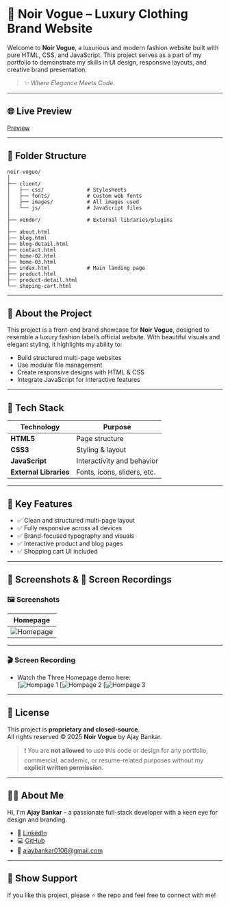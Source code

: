 # 🖤 Noir Vogue – Luxury Clothing Brand Website

Welcome to **Noir Vogue**, a luxurious and modern fashion website built with pure HTML, CSS, and JavaScript. This project serves as a part of my portfolio to demonstrate my skills in UI design, responsive layouts, and creative brand presentation.

> ✨ *Where Elegance Meets Code.*

---

## 🌐 Live Preview

[Preview](https://noirvogue.netlify.app/)

---

## 📁 Folder Structure

```
noir-vogue/
│
├── client/
│   ├── css/              # Stylesheets
│   ├── fonts/            # Custom web fonts
│   ├── images/           # All images used
│   └── js/               # JavaScript files
│
├── vendor/               # External libraries/plugins
│
├── about.html
├── blog.html
├── blog-detail.html
├── contact.html
├── home-02.html
├── home-03.html
├── index.html            # Main landing page
├── product.html
├── product-detail.html
└── shoping-cart.html
```

---

## 🧠 About the Project

This project is a front-end brand showcase for **Noir Vogue**, designed to resemble a luxury fashion label’s official website. With beautiful visuals and elegant styling, it highlights my ability to:

- Build structured multi-page websites
- Use modular file management
- Create responsive designs with HTML & CSS
- Integrate JavaScript for interactive features

---

## 🚀 Tech Stack

| Technology | Purpose                      |
|------------|------------------------------|
| **HTML5**  | Page structure                |
| **CSS3**   | Styling & layout              |
| **JavaScript** | Interactivity and behavior |
| **External Libraries** | Fonts, icons, sliders, etc. |

---

## 💎 Key Features

- ✅ Clean and structured multi-page layout
- ✅ Fully responsive across all devices
- ✅ Brand-focused typography and visuals
- ✅ Interactive product and blog pages
- ✅ Shopping cart UI included

---

## 📸 Screenshots & 🎥 Screen Recordings

### 🖼️ Screenshots

| Homepage |
|----------|
| ![Homepage](https://github.com/user-attachments/assets/d4c5d467-6b30-4d3e-ba7a-e78f496e00ac) | 

---

### 🎬 Screen Recording

- Watch the Three Homepage demo here:  
  [![Hompage 1](https://github.com/user-attachments/assets/089c4390-fe10-453a-9be9-b0cc72e3aea2)
  [![Hompage 2](https://github.com/user-attachments/assets/ef91a7d1-df2b-49cd-a0b0-4bd65bbffde0)
  [![Hompage 3](https://github.com/user-attachments/assets/d5794bb0-1854-4697-8370-8df3fd411f40)
  
  
---

## 📜 License

This project is **proprietary and closed-source**.  
All rights reserved © 2025 **Noir Vogue** by Ajay Bankar.

> ❗ You are **not allowed** to use this code or design for any portfolio, commercial, academic, or resume-related purposes without my **explicit written permission**.
---

## 🙋‍♂️ About Me

Hi, I'm **Ajay Bankar** – a passionate full-stack developer with a keen eye for design and branding.

- 💼 [LinkedIn](https://www.linkedin.com/in/ajaybankar/)
- 💻 [GitHub](https://github.com/ajayxuns)
- 📧 ajaybankar0106@gmail.com

---

## 🌟 Show Support

If you like this project, please ⭐ the repo and feel free to connect with me!
